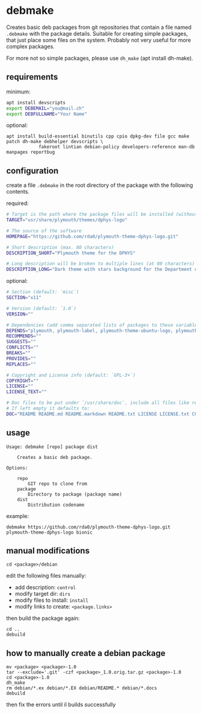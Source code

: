 # debmake

Creates basic deb packages from git repositories that contain a file named `.debmake` with the package details. Suitable for creating simple packages, that just place some files on the system. Probably not very useful for more complex packages.

For more not so simple packages, please use `dh_make` (apt install dh-make).

## requirements

minimum:

```sh
apt install devscripts
export DEBEMAIL="you@mail.ch"
export DEBFULLNAME="Your Name"
```

optional:

```
apt install build-essential binutils cpp cpio dpkg-dev file gcc make patch dh-make debhelper devscripts \
            fakeroot lintian debian-policy developers-reference man-db manpages reportbug
```

## configuration

create a file `.debmake` in the root directory of the package with the following contents.

required:

```sh
# Target is the path where the package files will be installed (without leading `/`)
TARGET="usr/share/plymouth/themes/dphys-logo"

# The source of the software
HOMEPAGE="https://github.com/rda0/plymouth-theme-dphys-logo.git"

# Short description (max. 80 characters)
DESCRIPTION_SHORT="Plymouth theme for the DPHYS"

# Long description will be broken to multiple lines (at 80 characters)
DESCRIPTION_LONG="Dark theme with stars background for the Department of Physics ETH Zurich"
```

optional:

```sh
# Section (default: `misc`)
SECTION="x11"

# Version (default: `1.0`)
VERSION=""

# Dependencies (add comma separated lists of packages to these variables)
DEPENDS="plymouth, plymouth-label, plymouth-theme-ubuntu-logo, plymouth-theme-ubuntu-text"
RECOMMENDS=""
SUGGESTS=""
CONFLICTS=""
BREAKS=""
PROVIDES=""
REPLACES=""

# Copyright and License info (default: `GPL-3+`)
COPYRIGHT=""
LICENSE=""
LICENSE_TEXT=""

# Doc files to be put under `/usr/share/doc`, include all files like readme, license, copyright, etc.
# If left empty it defaults to:
DOC="README README.md README.markdown README.txt LICENSE LICENSE.txt COPYRIGHT COPYRIGHT.txt COPYING COPYING.txt"
```

## usage

```
Usage: debmake [repo] package dist

    Creates a basic deb package.

Options:

    repo
        GIT repo to clone from
    package
        Directory to package (package name)
    dist
        Distribution codename
```

example:

```
debmake https://github.com/rda0/plymouth-theme-dphys-logo.git plymouth-theme-dphys-logo bionic
```

## manual modifications

```
cd <package>/debian
```

edit the following files manually:

- add description: `control`
- modify target dir: `dirs`
- modify files to install: `install`
- modify links to create: `<package.links>`

then build the package again:

```
cd ..
debuild
```

## how to manually create a debian package

```
mv <package> <package>-1.0
tar --exclude='.git' -czf <package>_1.0.orig.tar.gz <package>-1.0
cd <package>-1.0
dh_make
rm debian/*.ex debian/*.EX debian/README.* debian/*.docs
debuild
```

then fix the errors until il builds successfully

